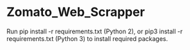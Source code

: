 # Zomato_Web_Scrapper
Run pip install -r requirements.txt (Python 2), or pip3 install -r requirements.txt (Python 3) to install required packages.
